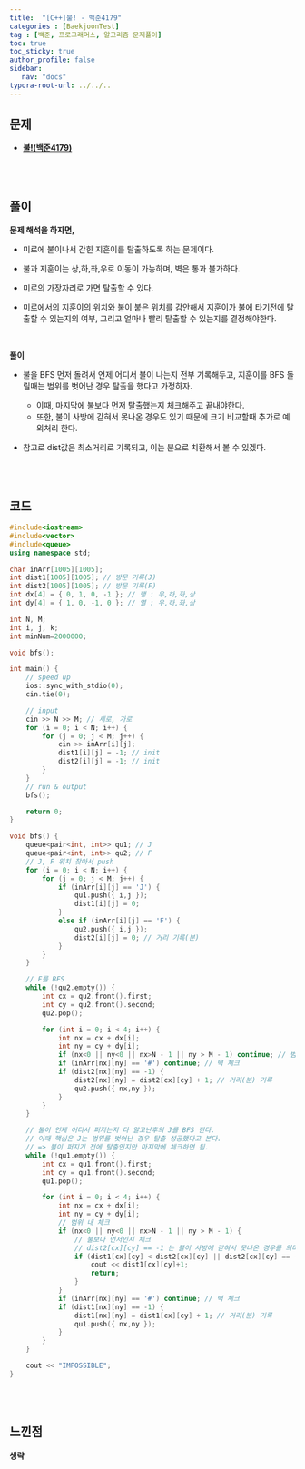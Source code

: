 ```yaml
---
title:  "[C++]불! - 백준4179"
categories : [BaekjoonTest]
tag : [백준, 프로그래머스, 알고리즘 문제풀이]
toc: true
toc_sticky: true
author_profile: false
sidebar:
   nav: "docs"
typora-root-url: ../../..
---
```




## 문제

* **[불!(백준4179)](https://www.acmicpc.net/problem/4179)**

<br><br>

## 풀이

**문제 해석을 하자면,**

* 미로에 불이나서 갇힌 지훈이를 탈출하도록 하는 문제이다.

* 불과 지훈이는 상,하,좌,우로 이동이 가능하며, 벽은 통과 불가하다.

* 미로의 가장자리로 가면 탈출할 수 있다.

* 미로에서의 지훈이의 위치와 불이 붙은 위치를 감안해서 지훈이가 불에 타기전에 탈출할 수 있는지의 여부, 그리고 얼마나 빨리 탈출할 수 있는지를 결정해야한다.

  

<br>

**풀이**

* 불을 BFS 먼저 돌려서 언제 어디서 불이 나는지 전부 기록해두고, 지훈이를 BFS 돌릴때는 범위를 벗어난 경우 탈출을 했다고 가정하자.
  * 이때, 마지막에 불보다 먼저 탈출했는지 체크해주고 끝내야한다.
  * 또한, 불이 사방에 갇혀서 못나온 경우도 있기 때문에 크기 비교할때 추가로 예외처리 한다.

* 참고로 dist값은 최소거리로 기록되고, 이는 분으로 치환해서 볼 수 있겠다.

<br><br>

## 코드

```c++
#include<iostream>
#include<vector>
#include<queue>
using namespace std;

char inArr[1005][1005];
int dist1[1005][1005]; // 방문 기록(J)
int dist2[1005][1005]; // 방문 기록(F)
int dx[4] = { 0, 1, 0, -1 }; // 행 : 우,하,좌,상
int dy[4] = { 1, 0, -1, 0 }; // 열 : 우,하,좌,상

int N, M;
int i, j, k;
int minNum=2000000;

void bfs();

int main() {
	// speed up
	ios::sync_with_stdio(0);
	cin.tie(0);

	// input
	cin >> N >> M; // 세로, 가로
	for (i = 0; i < N; i++) {
		for (j = 0; j < M; j++) {
			cin >> inArr[i][j];
			dist1[i][j] = -1; // init
			dist2[i][j] = -1; // init
		}
	}
	// run & output
	bfs();

	return 0;
}

void bfs() {
	queue<pair<int, int>> qu1; // J
	queue<pair<int, int>> qu2; // F
	// J, F 위치 찾아서 push
	for (i = 0; i < N; i++) {
		for (j = 0; j < M; j++) {
			if (inArr[i][j] == 'J') {
				qu1.push({ i,j });
				dist1[i][j] = 0;
			}
			else if (inArr[i][j] == 'F') {
				qu2.push({ i,j });
				dist2[i][j] = 0; // 거리 기록(분)
			}
		}
	}

	// F를 BFS
	while (!qu2.empty()) {
		int cx = qu2.front().first;
		int cy = qu2.front().second;
		qu2.pop();

		for (int i = 0; i < 4; i++) {
			int nx = cx + dx[i];
			int ny = cy + dy[i];
			if (nx<0 || ny<0 || nx>N - 1 || ny > M - 1) continue; // 범위 내 체크
			if (inArr[nx][ny] == '#') continue; // 벽 체크	
			if (dist2[nx][ny] == -1) {
				dist2[nx][ny] = dist2[cx][cy] + 1; // 거리(분) 기록
				qu2.push({ nx,ny });
			}
		}
	}

	// 불이 언제 어디서 퍼지는지 다 알고난후의 J를 BFS 한다.
	// 이때 핵심은 J는 범위를 벗어난 경우 탈출 성공했다고 본다.
	// => 불이 퍼지기 전에 탈출인지만 마지막에 체크하면 됨.
	while (!qu1.empty()) {
		int cx = qu1.front().first;
		int cy = qu1.front().second;
		qu1.pop();

		for (int i = 0; i < 4; i++) {
			int nx = cx + dx[i];
			int ny = cy + dy[i];
			// 범위 내 체크
			if (nx<0 || ny<0 || nx>N - 1 || ny > M - 1) {
				// 불보다 먼저인지 체크
                // dist2[cx][cy] == -1 는 불이 사방에 갇혀서 못나온 경우를 의미한다.
				if (dist1[cx][cy] < dist2[cx][cy] || dist2[cx][cy] == -1) {
					cout << dist1[cx][cy]+1;
					return;
				}
			}
			if (inArr[nx][ny] == '#') continue; // 벽 체크	
			if (dist1[nx][ny] == -1) {
				dist1[nx][ny] = dist1[cx][cy] + 1; // 거리(분) 기록
				qu1.push({ nx,ny });
			}
		}
	}

	cout << "IMPOSSIBLE";
}
```

<br><br>

## 느낀점

**생략**
